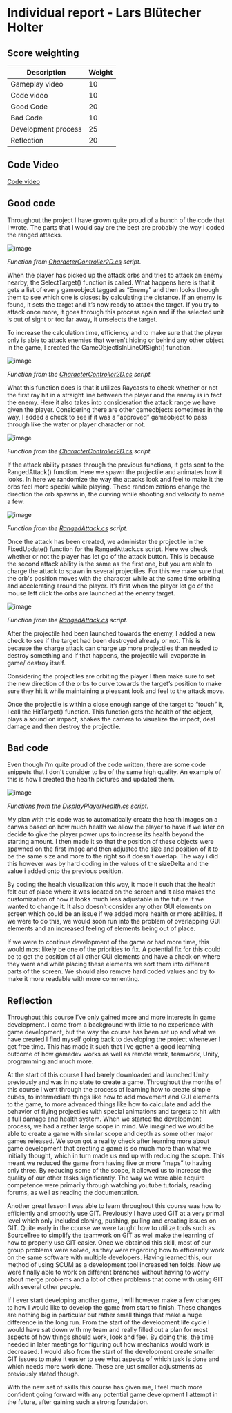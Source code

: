 # Individual report - Lars Blütecher Holter

## Score weighting
|Description | Weight |
|----|----|
|Gameplay video | 10 |
|Code video | 10 |
|Good Code  | 20 |
|Bad Code | 10 |
|Development process | 25 |
|Reflection | 20 |

## Code Video
[Code video]()

## Good code
Throughout the project I have grown quite proud of a bunch of the code that I wrote. The parts that I would say are the best are probably the way I coded the ranged attacks. 

![image](./Images/selectTarget_function.png)

*Function from [CharacterController2D.cs](../This_Symbiotic_World_Of_Ours/Assets/Scripts/CharacterController2D.cs) script.*

When the player has picked up the attack orbs and tries to attack an enemy nearby, the SelectTarget() function is called. What happens here is that it gets a list of every gameobject tagged as “Enemy” and then looks through them to see which one is closest by calculating the distance. If an enemy is found, it sets the target and it’s now ready to attack the target. If you try to attack once more, it goes through this process again and if the selected unit is out of sight or too far away, it unselects the target. 

To increase the calculation time, efficiency and to make sure that the player only is able to attack enemies that weren't hiding or behind any other object in the game, I created the GameObjectIsInLineOfSight() function. 

![image](./Images/LOS_function.png)

*Function from the [CharacterController2D.cs](../This_Symbiotic_World_Of_Ours/Assets/Scripts/CharacterController2D.cs) script.*

What this function does is that it utilizes Raycasts to check whether or not the first ray hit in a straight line between the player and the enemy is in fact the enemy. Here it also takes into consideration the attack range we have given the player. Considering there are other gameobjects sometimes in the way, I added a check to see if it was a “approved” gameobject to pass through like the water or player character or not.

![image](./Images/rangedAttack_function.png)

*Function from the [CharacterController2D.cs](../This_Symbiotic_World_Of_Ours/Assets/Scripts/CharacterController2D.cs) script.*

If the attack ability passes through the previous functions, it gets sent to the RangedAttack() function. Here we spawn the projectile and animates how it looks. In here we randomize the way the attacks look and feel to make it the orbs feel more special while playing. These randomizations change the direction the orb spawns in, the curving while shooting and velocity to name a few.

![image](./Images/charged_attack.png)

*Function from the [RangedAttack.cs](../This_Symbiotic_World_Of_Ours/Assets/Scripts/RangedAttack.cs) script.*

Once the attack has been created, we administer the projectile in the FixedUpdate() function for the RangedAttack.cs script. Here we check whether or not the player has let go of the attack button. This is because the second attack ability is the same as the first one, but you are able to charge the attack to spawn in several projectiles. For this we make sure that the orb's position moves with the character while at the same time orbiting and accelerating around the player. It’s first when the player let go of the mouse left click the orbs are launched at the enemy target.

![image](./Images/hitTarget_function.png)

*Function from the [RangedAttack.cs](../This_Symbiotic_World_Of_Ours/Assets/Scripts/RangedAttack.cs) script.*

After the projectile had been launched towards the enemy, I added a new check to see if the target had been destroyed already or not. This is because the charge attack can charge up more projectiles than needed to destroy something and if that happens, the projectile will evaporate in game/ destroy itself. 

Considering the projectiles are orbiting the player I then make sure to set the new direction of the orbs to curve towards the target’s position to make sure they hit it while maintaining a pleasant look and feel to the attack move.
 
Once the projectile is within a close enough range of the target to “touch” it, I call the HitTarget() function. This function gets the health of the object, plays a sound on impact, shakes the camera to visualize the impact, deal damage and then destroy the projectile.


## Bad code
Even though i'm quite proud of the code written, there are some code snippets that I don't consider to be of the same high quality. An example of this is how I created the health pictures and updated them. 

![image](./Images/healthDisplay_function.png)

*Functions from the [DisplayPlayerHealth.cs](../This_Symbiotic_World_Of_Ours/Assets/Scripts/DisplayPlayerHealth.cs) script.*

My plan with this code was to automatically create the health images on a canvas based on how much health we allow the player to have if we later on decide to give the player power ups to increase its health beyond the starting amount. I then made it so that the position of these objects were spawned on the first image and then adjusted the size and position of it to be the same size and more to the right so it doesn't overlap. The way i did this however was by hard coding in the values of the sizeDelta and the value i added onto the previous position.

By coding the health visualization this way, it made it such that the health felt out of place where it was located on the screen and it also makes the customization of how it looks much less adjustable in the future if we wanted to change it. It also doesn’t consider any other GUI elements on screen which could be an issue if we added more health or more abilities. If we were to do this, we would soon run into the problem of overlapping GUI elements and an increased feeling of elements being out of place.

If we were to continue development of the game or had more time, this would most likely be one of the priorities to fix. A potential fix for this could be to get the position of all other GUI elements and have a check on where they were and while placing these elements we sort them into different parts of the screen. We should also remove hard coded values and try to make it more readable with more commenting.

## Reflection
Throughout this course I’ve only gained more and more interests in game development. I came from a background with little to no experience with game development, but the way the course has been set up and what we have created I find myself going back to developing the project whenever I get free time. This has made it such that I’ve gotten a good learning outcome of how gamedev works as well as remote work, teamwork, Unity, programming and much more.

At the start of this course I had barely downloaded and launched Unity previously and was in no state to create a game. Throughout the months of this course I went through the process of learning how to create simple cubes, to intermediate things like how to add movement and GUI elements to the game, to more advanced things like how to calculate and add the behavior of flying projectiles with special animations and targets to hit with a full damage and health system. When we started the development process, we had a rather large scope in mind. We imagined we would be able to create a game with similar scope and depth as some other major games released. We soon got a reality check after learning more about game development that creating a game is so much more than what we initially thought, which in turn made us end up with reducing the scope. This meant we reduced the game from having five or more “maps” to having only three. By reducing some of the scope, it allowed us to increase the quality of our other tasks significantly. The way we were able acquire competence were primarily through watching youtube tutorials, reading forums, as well as reading the documentation. 

Another great lesson I was able to learn throughout this course was how to efficiently and smoothly use GIT. Previously I have used GIT at a very primal level which only included cloning, pushing, pulling and creating issues on GIT. Quite early in the course we were taught how to utilize tools such as SourceTree to simplify the teamwork on GIT as well make the learning of how to properly use GIT easier. Once we obtained this skill, most of our group problems were solved, as they were regarding how to efficiently work on the same software with multiple developers. Having learned this, our method of using SCUM as a development tool increased ten folds. Now we were finally able to work on different branches without having to worry about merge problems and a lot of other problems that come with using GIT with several other people.

If I ever start developing another game, I will however make a few changes to how I would like to develop the game from start to finish. These changes are nothing big in particular but rather small things that make a huge difference in the long run. From the start of the development life cycle I would have sat down with my team and really filled out a plan for most aspects of how things should work, look and feel. By doing this, the time needed in later meetings for figuring out how mechanics would work is decreased. I would also from the start of the development create smaller GIT issues to make it easier to see what aspects of which task is done and which needs more work done. These are just smaller adjustments as previously stated though. 

With the new set of skills this course has given me, I feel much more confident going forward with any potential game development I attempt in the future, after gaining such a strong foundation. 

 
